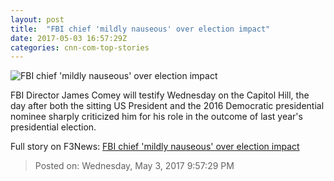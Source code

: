 ```yaml
---
layout: post
title:  "FBI chief 'mildly nauseous' over election impact"
date: 2017-05-03 16:57:29Z
categories: cnn-com-top-stories
---
```


![FBI chief 'mildly nauseous' over election impact](http://i2.cdn.cnn.com/cnnnext/dam/assets/170309164539-james-comey-0908-super-tease.jpg)

FBI Director James Comey will testify Wednesday on the Capitol Hill, the day after both the sitting US President and the 2016 Democratic presidential nominee sharply criticized him for his role in the outcome of last year's presidential election.


Full story on F3News: [FBI chief 'mildly nauseous' over election impact](http://www.f3nws.com/n/XAHRmH)

> Posted on: Wednesday, May 3, 2017 9:57:29 PM
